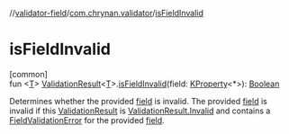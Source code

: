 //[validator-field](../../index.md)/[com.chrynan.validator](index.md)/[isFieldInvalid](is-field-invalid.md)

# isFieldInvalid

[common]\
fun &lt;[T](is-field-invalid.md)&gt; [ValidationResult](../../../validator-core/validator-core/com.chrynan.validator/-validation-result/index.md)&lt;[T](is-field-invalid.md)&gt;.[isFieldInvalid](is-field-invalid.md)(field: [KProperty](https://kotlinlang.org/api/latest/jvm/stdlib/kotlin.reflect/-k-property/index.html)&lt;*&gt;): [Boolean](https://kotlinlang.org/api/latest/jvm/stdlib/kotlin/-boolean/index.html)

Determines whether the provided [field](is-field-invalid.md) is invalid. The provided [field](is-field-invalid.md) is invalid if this [ValidationResult](../../../validator-core/validator-core/com.chrynan.validator/-validation-result/index.md) is [ValidationResult.Invalid](../../../validator-core/validator-core/com.chrynan.validator/-validation-result/-invalid/index.md) and contains a [FieldValidationError](-field-validation-error/index.md) for the provided [field](is-field-invalid.md).
